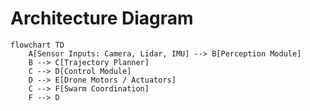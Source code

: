 # Architecture Diagram

```mermaid
flowchart TD
    A[Sensor Inputs: Camera, Lidar, IMU] --> B[Perception Module]
    B --> C[Trajectory Planner]
    C --> D[Control Module]
    D --> E[Drone Motors / Actuators]
    C --> F[Swarm Coordination]
    F --> D
```
